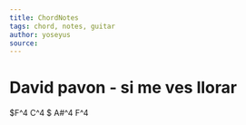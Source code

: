 ```yaml
---
title: ChordNotes
tags: chord, notes, guitar
author: yoseyus
source: 
---
```

# David pavon - si me ves llorar
$F^4 C^4 $ A#^4 F^4
